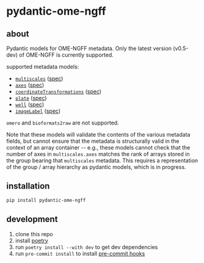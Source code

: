 # pydantic-ome-ngff
## about
Pydantic models for OME-NGFF metadata. Only the latest version (v0.5-dev) of OME-NGFF is currently supported. 

supported metadata models: 

- [`multiscales`](https://github.com/JaneliaSciComp/pydantic-ome-ngff/blob/main/src/pydantic_ome_ngff/v05/multiscales.py) ([spec](https://ngff.openmicroscopy.org/latest/#multiscale-md))
- [`axes`](https://github.com/JaneliaSciComp/pydantic-ome-ngff/blob/main/src/pydantic_ome_ngff/v05/axes.py) ([spec](https://ngff.openmicroscopy.org/latest/#axes-md))
- [`coordinateTransformations`](https://github.com/JaneliaSciComp/pydantic-ome-ngff/blob/main/src/pydantic_ome_ngff/v05/coordinateTransformations.py) ([spec](https://ngff.openmicroscopy.org/latest/#trafo-md))
- [`plate`](https://github.com/JaneliaSciComp/pydantic-ome-ngff/blob/main/src/pydantic_ome_ngff/v05/plate.py) ([spec](https://ngff.openmicroscopy.org/latest/#plate-md))
- [`well`](https://github.com/JaneliaSciComp/pydantic-ome-ngff/blob/main/src/pydantic_ome_ngff/v05/well.py) ([spec](https://ngff.openmicroscopy.org/latest/#well-md))
- [`imageLabel`](https://github.com/JaneliaSciComp/pydantic-ome-ngff/blob/main/src/pydantic_ome_ngff/v05/imageLabel.py) ([spec](https://ngff.openmicroscopy.org/latest/#label-md))

`omero` and `bioformats2raw` are not supported. 

Note that these models will validate the contents of the various metadata fields, but cannot ensure that the metadata is structurally valid in the context of an array container -- e.g., these models cannot check that the number of axes in `multiscales.axes` matches the rank of arrays stored in the group bearing that `multiscales` metadata. This requires a representation of the group / array hierarchy as pydantic models, which is in progress.

## installation

```bash
pip install pydantic-ome-ngff
```

## development

1. clone this repo
2. install [poetry](https://python-poetry.org/)
3. run `poetry install --with dev` to get dev dependencies
4. run `pre-commit install` to install [pre-commit hooks](https://github.com/JaneliaSciComp/pydantic-ome-ngff/blob/main/.pre-commit-config.yaml)